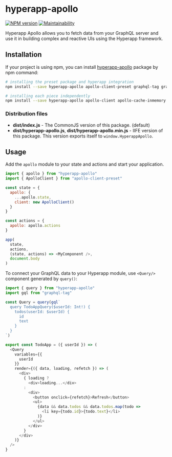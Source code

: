 # hyperapp-apollo

[![NPM version](http://img.shields.io/npm/v/hyperapp-apollo.svg)](https://www.npmjs.com/package/hyperapp-apollo)
[![Maintainability](https://api.codeclimate.com/v1/badges/ffd3ee558d10c5ac6a7d/maintainability)](https://codeclimate.com/github/yuku-t/hyperapp-apollo/maintainability)

Hyperapp Apollo allows you to fetch data from your GraphQL server and use it in building complex
and reactive UIs using the Hyperapp framework.

## Installation

If your project is using npm, you can install [hyperapp-apollo](https://www.npmjs.com/package/hyperapp-apollo) package by npm command:

```bash
# installing the preset package and hyperapp integration
npm install --save hyperapp-apollo apollo-client-preset graphql-tag graphql

# installing each piece independently
npm install --save hyperapp-apollo apollo-client apollo-cache-inmemory apollo-link-http graphql-tag graphql
```

### Distribution files
- **dist/index.js** - The CommonJS version of this package. (default)
- **dist/hyperapp-apollo.js**, **dist/hyperapp-apollo.min.js** - IIFE version of this package. This version exports itself to `window.HyperappApollo`.

## Usage

Add the `apollo` module to your state and actions and start your application.

```js
import { apollo } from "hyperapp-apollo"
import { ApolloClient } from "apollo-client-preset"

const state = {
  apollo: {
    ...apollo.state,
    client: new ApolloClient()
  }
}

const actions = {
  apollo: apollo.actions
}

app(
  state,
  actions,
  (state, actions) => <MyComponent />,
  document.body
)
```

To connect your GraphQL data to your Hyperapp module, use `<Query/>` component generated by `query()`:

```js
import { query } from "hyperapp-apollo"
import gql from "graphql-tag"

const Query = query(gql`
  query TodoAppQuery($userId: Int!) {
    todos(userId: $userId) {
      id
      text
    }
  }
`)

export const TodoApp = ({ userId }) => (
  <Query
    variables={{
      userId
    }}
    render={({ data, loading, refetch }) => (
      <div>
        { loading ?
          <div>loading...</div>
        :
          <div>
            <button onclick={refetch}>Refresh</button>
            <ul>
              {data && data.todos && data.todos.map(todo =>
                <li key={todo.id}>{todo.text}</li>
              )}
            </ul>
          </div>
        }
      </div>
    )}
  />
}
```
